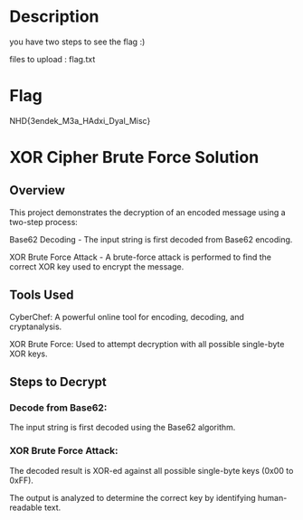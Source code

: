 # Description 
you have two steps to see the flag :) 

files to upload : flag.txt

# Flag
NHD{3endek_M3a_HAdxi_Dyal_Misc}

# XOR Cipher Brute Force Solution

## Overview

This project demonstrates the decryption of an encoded message using a two-step process:

Base62 Decoding - The input string is first decoded from Base62 encoding.

XOR Brute Force Attack - A brute-force attack is performed to find the correct XOR key used to encrypt the message.

## Tools Used

CyberChef: A powerful online tool for encoding, decoding, and cryptanalysis.

XOR Brute Force: Used to attempt decryption with all possible single-byte XOR keys.

## Steps to Decrypt

### Decode from Base62:

The input string is first decoded using the Base62 algorithm.

### XOR Brute Force Attack:

The decoded result is XOR-ed against all possible single-byte keys (0x00 to 0xFF).

The output is analyzed to determine the correct key by identifying human-readable text.
